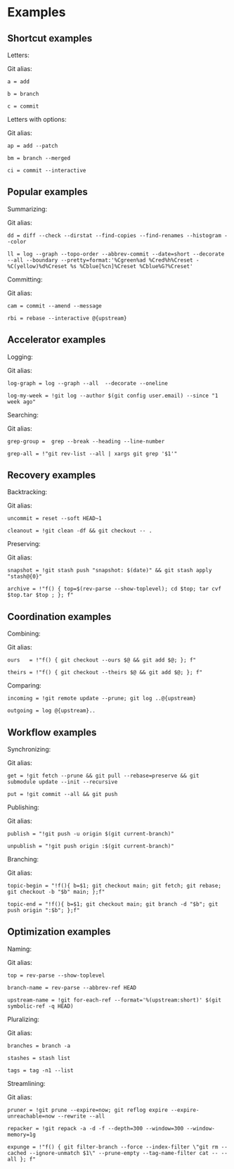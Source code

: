 # Examples


## Shortcut examples

Letters:

Git alias:

```git
a = add

b = branch

c = commit
```

Letters with options:

Git alias:

```git
ap = add --patch

bm = branch --merged

ci = commit --interactive
```


## Popular examples

Summarizing:

Git alias:

```git
dd = diff --check --dirstat --find-copies --find-renames --histogram --color

ll = log --graph --topo-order --abbrev-commit --date=short --decorate --all --boundary --pretty=format:'%Cgreen%ad %Cred%h%Creset -%C(yellow)%d%Creset %s %Cblue[%cn]%Creset %Cblue%G?%Creset'
```

Committing:

Git alias:

```git
cam = commit --amend --message

rbi = rebase --interactive @{upstream}
```


## Accelerator examples

Logging:

Git alias:

```git
log-graph = log --graph --all  --decorate --oneline

log-my-week = !git log --author $(git config user.email) --since "1 week ago"
```

Searching:

Git alias:

```git
grep-group =  grep --break --heading --line-number

grep-all = !"git rev-list --all | xargs git grep '$1'"
```


## Recovery examples

Backtracking:

Git alias:

```git
uncommit = reset --soft HEAD~1

cleanout = !git clean -df && git checkout -- .
```

Preserving:

Git alias:

```git
snapshot = !git stash push "snapshot: $(date)" && git stash apply "stash@{0}"

archive = !"f() { top=$(rev-parse --show-toplevel); cd $top; tar cvf $top.tar $top ; }; f"
```


## Coordination examples

Combining:

Git alias:

```git
ours   = !"f() { git checkout --ours $@ && git add $@; }; f"

theirs = !"f() { git checkout --theirs $@ && git add $@; }; f"
```

Comparing:

```gitlias
incoming = !git remote update --prune; git log ..@{upstream}

outgoing = log @{upstream}..
```  


## Workflow examples

Synchronizing:

Git alias:

```git
get = !git fetch --prune && git pull --rebase=preserve && git submodule update --init --recursive

put = !git commit --all && git push
```

Publishing:

Git alias:

```git
publish = "!git push -u origin $(git current-branch)"

unpublish = "!git push origin :$(git current-branch)"
```

Branching:

Git alias:

```git
topic-begin = "!f(){ b=$1; git checkout main; git fetch; git rebase; git checkout -b "$b" main; };f"

topic-end = "!f(){ b=$1; git checkout main; git branch -d "$b"; git push origin ":$b"; };f"
```


## Optimization examples

Naming:

Git alias:

```git
top = rev-parse --show-toplevel

branch-name = rev-parse --abbrev-ref HEAD

upstream-name = !git for-each-ref --format='%(upstream:short)' $(git symbolic-ref -q HEAD)
```

Pluralizing:

Git alias:

```git
branches = branch -a

stashes = stash list

tags = tag -n1 --list
```

Streamlining:

Git alias:

```git
pruner = !git prune --expire=now; git reflog expire --expire-unreachable=now --rewrite --all

repacker = !git repack -a -d -f --depth=300 --window=300 --window-memory=1g

expunge = !"f() { git filter-branch --force --index-filter \"git rm --cached --ignore-unmatch $1\" --prune-empty --tag-name-filter cat -- --all }; f"
```
